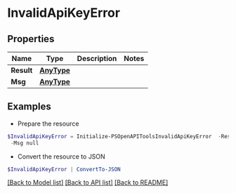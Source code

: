# InvalidApiKeyError
## Properties

Name | Type | Description | Notes
------------ | ------------- | ------------- | -------------
**Result** | [**AnyType**](.md) |  | 
**Msg** | [**AnyType**](.md) |  | 

## Examples

- Prepare the resource
```powershell
$InvalidApiKeyError = Initialize-PSOpenAPIToolsInvalidApiKeyError  -Result null `
 -Msg null
```

- Convert the resource to JSON
```powershell
$InvalidApiKeyError | ConvertTo-JSON
```

[[Back to Model list]](../README.md#documentation-for-models) [[Back to API list]](../README.md#documentation-for-api-endpoints) [[Back to README]](../README.md)

